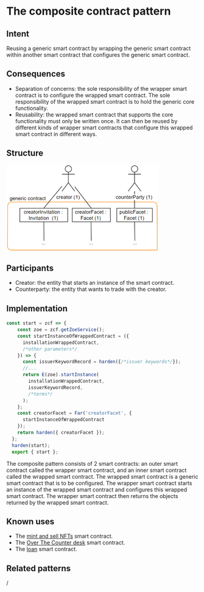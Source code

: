 # The composite contract pattern

## Intent
Reusing a generic
smart contract by wrapping the generic smart contract within another
smart contract that configures the generic smart contract.

## Consequences
-   Separation of concerns: the sole responsibility of the wrapper smart
    contract is to configure the wrapped smart contract. The sole
    responsibility of the wrapped smart contract is to hold the generic
    core functionality.
-   Reusability: the wrapped smart contract that supports the core
    functionality must only be written once. It can then be reused by
    different kinds of wrapper smart contracts that configure this
    wrapped smart contract in different ways.

## Structure
<img src="https://raw.githubusercontent.com/IlyasMercan/AgoricPatterns/main/docs/patterns/images/theCompositeContractPattern.PNG" width="400">

## Participants
-   Creator: the entity that starts an instance of the smart contract.
-   Counterparty: the entity that wants to trade with the creator.

## Implementation

```js
const start = zcf => {
    const zoe = zcf.getZoeService();
    const startInstanceOfWrappedContract = ({
      installationWrappedContract,
      /*other parameters*/
    }) => {
      const issuerKeywordRecord = harden({/*issuer keywords*/});
      //...
      return E(zoe).startInstance(
        installationWrappedContract,
        issuerKeywordRecord,
        /*terms*/
      );
    };
    const creatorFacet = Far('creatorFacet', {
      startInstanceOfWrappedContract
    });
    return harden({ creatorFacet });
  };
  harden(start);
  export { start };
```

The composite pattern consists of 2 smart contracts: an outer smart
contract called the wrapper smart contract, and an inner smart contract
called the wrapped smart contract. The wrapped smart contract is a
generic smart contract that is to be configured. The wrapper smart
contract starts an instance of the wrapped smart contract and configures
this wrapped smart contract. The wrapper smart contract then returns the
objects returned by the wrapped smart contract. 

## Known uses
-   The [mint and sell NFTs](https://docs.agoric.com/guides/zoe/contracts/mint-and-sell-nfts.html) smart contract.
-   The [Over The Counter desk](https://docs.agoric.com/guides/zoe/contracts/otc-desk.html) smart contract.
-   The [loan](https://docs.agoric.com/guides/zoe/contracts/loan.html) smart contract.

## Related patterns
/
